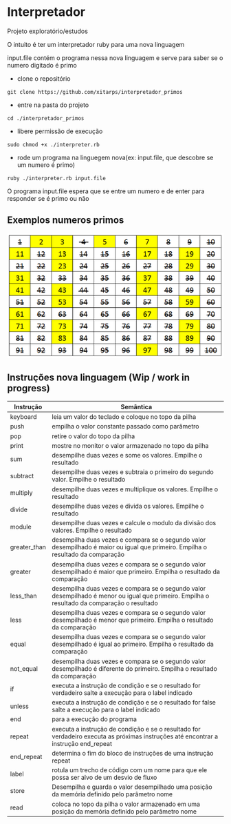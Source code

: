 # Interpretador

Projeto exploratório/estudos

O intuito é ter um interpretador ruby para uma nova linguagem

input.file contém o programa nessa nova linguagem
e serve para saber se o numero digitado é primo

 - clone o repositório
```
git clone https://github.com/xitarps/interpretador_primos
```

 - entre na pasta do projeto
```
cd ./interpretador_primos
```

 - libere permissão de execução

```
sudo chmod +x ./interpreter.rb
```

 - rode um programa na linguegem nova(ex: input.file, que descobre se um numero é primo)
```
ruby ./interpreter.rb input.file
```

O programa input.file espera que se entre um numero e de enter para responder se é primo ou não

## Exemplos numeros primos
![numero](./numeros-primos.png)

## Instruções nova linguagem (Wip / work in progress)

| Instrução                  | Semântica                                                                                                                                  |
|----------------------------|--------------------------------------------------------------------------------------------------------------------------------------------|
| keyboard                   | leia um valor do teclado e coloque no topo da pilha |
| push <value>               | empilha o valor constante passado como parâmetro |
| pop                        | retire o valor do topo da pilha |
| print                      | mostre no monitor o valor armazenado no topo da pilha |
| sum                        | desempilhe duas vezes e some os valores. Empilhe o resultado |
| subtract                   | desempilhe duas vezes e subtraia o primeiro do segundo valor. Empilhe o resultado |
| multiply                   | desempilhe duas vezes e multiplique os valores. Empilhe o resultado |
| divide                     | desempilhe duas vezes e divida os valores. Empilhe o resultado |
| module                     | desempilhe duas vezes e calcule o modulo da divisão dos valores. Empilhe o resultado |
| greater_than               | desempilha duas vezes e compara se o segundo valor desempilhado é maior ou igual que primeiro. Empilha o resultado da comparação|
| greater                    | desempilha duas vezes e compara se o segundo valor desempilhado é maior que primeiro. Empilha o resultado da comparação|
| less_than                  | desempilha duas vezes e compara se o segundo valor desempilhado é menor ou igual que primeiro. Empilha o resultado da comparação o resultado|
| less                       | desempilha duas vezes e compara se o segundo valor desempilhado é menor que primeiro. Empilha o resultado da comparação|
| equal                      | desempilha duas vezes e compara se o segundo valor desempilhado é igual ao primeiro. Empilha o resultado da comparação |
| not_equal                  | desempilha duas vezes e compara se o segundo valor desempilhado é diferente do primeiro. Empilha o resultado da comparação |
| if <condition> <label>     | executa a instrução de condição e se o resultado for verdadeiro salte a execução para o label indicado |
| unless <condition> <label> | executa a instrução de condição e se o resultado for false salte a execução para o label indicado |
| end                        | para a execução do programa
| repeat <condition>         | executa a instrução de condição e se o resultado for verdadeiro executa as próximas instruções até encontrar a instrução end_repeat |
| end_repeat                 | determina o fim do bloco de instruções de uma instrução repeat
| label <name>               | rotula um trecho de código com um nome para que ele possa ser alvo de um desvio de fluxo
| store <name>               | Desempilha e guarda o valor desempilhado uma posição da memória definido pelo parâmetro nome                                            |
| read <name>                | coloca no topo da pilha o valor armazenado em uma posição da memória definido pelo parâmetro nome        
